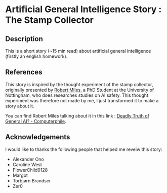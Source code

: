 # Artificial General Intelligence Story : The Stamp Collector

## Description

This is a short story (~15 min read) about artificial general intelligence (firstly an english homework).

## References 

This story is inspired by the thought experiment of the stamp collector, originally presented by [Robert Miles](https://twitter.com/robertskmiles), a PhD Student at the University of Nottingham, who does researches studies on AI safety.
This thought experiment was therefore not made by me, I just transformed it to make a story about it.

You can find Robert Miles talking about it in this link : [Deadly Truth of General AI? - Computerphile](https://youtu.be/tcdVC4e6EV4).

## Acknowledgements

I would like to thanks the following people that helped me reveiw this story: 

* Alexander Ono
* Caroline West
* FlowerChild0128
* Margot
* Torbjørn Brandser
* Zer0
